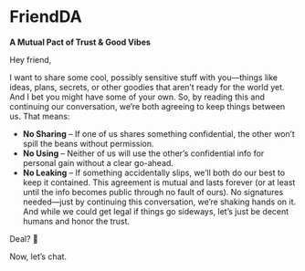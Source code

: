 # FriendDA
**A Mutual Pact of Trust &amp; Good Vibes**

Hey friend,

I want to share some cool, possibly sensitive stuff with you—things like ideas, plans, secrets, or other goodies that aren’t ready for the world yet. And I bet you might have some of your own. So, by reading this and continuing our conversation, we’re both agreeing to keep things between us. That means:

* **No Sharing** – If one of us shares something confidential, the other won’t spill the beans without permission.
* **No Using** – Neither of us will use the other’s confidential info for personal gain without a clear go-ahead.
* **No Leaking** – If something accidentally slips, we’ll both do our best to keep it contained.
This agreement is mutual and lasts forever (or at least until the info becomes public through no fault of ours). No signatures needed—just by continuing this conversation, we’re shaking hands on it. And while we could get legal if things go sideways, let’s just be decent humans and honor the trust.

Deal? 🤝

Now, let’s chat.
